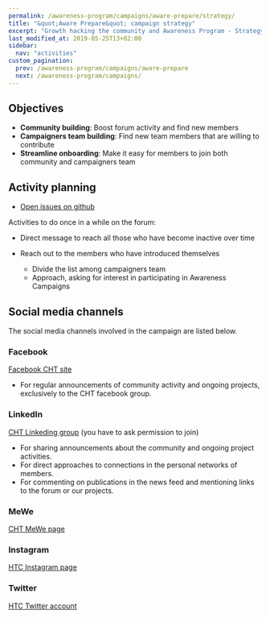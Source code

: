 ```yaml
---
permalink: /awareness-program/campaigns/aware-prepare/strategy/
title: "&quot;Aware Prepare&quot; campaign strategy"
excerpt: "Growth hacking the community and Awareness Program - Strategy."
last_modified_at: 2019-05-25T13+02:00
sidebar:
  nav: "activities"
custom_pagination:
  prev: /awareness-program/campaigns/aware-prepare
  next: /awareness-program/campaigns/
---
```


## Objectives

- **Community building**: Boost forum activity and find new members
- **Campaigners team building**: Find new team members that are willing to contribute
- **Streamline onboarding**: Make it easy for members to join both community and campaigners team

## Activity planning

- [Open issues on github](https://github.com/humanetech-community/awareness-program/issues?utf8=%E2%9C%93&q=is%3Aissue++is%3Aopen+label%3Astrategy+)


Activities to do once in a while on the forum:

- Direct message to reach all those who have become inactive over time

- Reach out to the members who have introduced themselves
  - Divide the list among campaigners team
  - Approach, asking for interest in participating in Awareness Campaigns


## Social media channels

The social media channels involved in the campaign are listed below.

### Facebook

[Facebook CHT site](https://www.facebook.com/humanetechnology)

- For regular announcements of community activity and ongoing projects, exclusively to the CHT facebook group.

### LinkedIn

[CHT Linkeding group](https://www.linkedin.com/groups/12154112) (you have to ask permission to join)

- For sharing announcements about the community and ongoing project activities.
- For direct approaches to connections in the personal networks of members.
- For commenting on publications in the news feed and mentioning links to the forum or our projects.

### MeWe

[CHT MeWe page](https://mewe.com/join/humanetechcommunity)

### Instagram

[HTC Instagram page](https://www.instagram.com/humane_tech_community/)

### Twitter

[HTC Twitter account](https://twitter.com/humane_tech_now)
